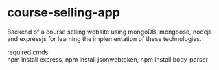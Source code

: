 # course-selling-app
Backend of a course selling website using mongoDB, mongoose, nodejs and expressjs for learning the implementation of these technologies.

required cmds:  
npm install express,
npm install jsonwebtoken,
npm install body-parser
